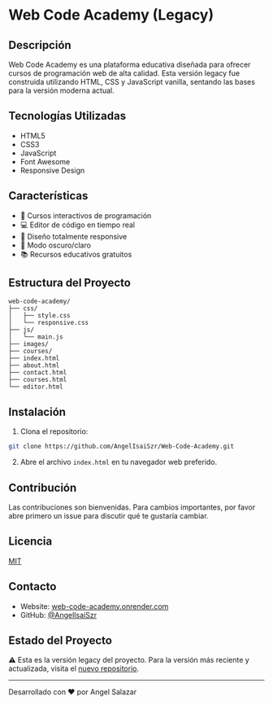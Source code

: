 # Web Code Academy (Legacy)

## Descripción

Web Code Academy es una plataforma educativa diseñada para ofrecer cursos de programación web de alta calidad. Esta versión legacy fue construida utilizando HTML, CSS y JavaScript vanilla, sentando las bases para la versión moderna actual.

## Tecnologías Utilizadas

- HTML5
- CSS3
- JavaScript
- Font Awesome
- Responsive Design

## Características

- 🎯 Cursos interactivos de programación
- 💻 Editor de código en tiempo real
- 📱 Diseño totalmente responsive
- 🌙 Modo oscuro/claro
- 📚 Recursos educativos gratuitos

## Estructura del Proyecto

```
web-code-academy/
├── css/
│   ├── style.css
│   └── responsive.css
├── js/
│   └── main.js
├── images/
├── courses/
├── index.html
├── about.html
├── contact.html
├── courses.html
└── editor.html
```

## Instalación

1. Clona el repositorio:
```bash
git clone https://github.com/AngelIsaiSzr/Web-Code-Academy.git
```

2. Abre el archivo `index.html` en tu navegador web preferido.

## Contribución

Las contribuciones son bienvenidas. Para cambios importantes, por favor abre primero un issue para discutir qué te gustaría cambiar.

## Licencia

[MIT](https://choosealicense.com/licenses/mit/)

## Contacto

- Website: [web-code-academy.onrender.com](https://web-code-academy.onrender.com)
- GitHub: [@AngelIsaiSzr](https://github.com/AngelIsaiSzr)

## Estado del Proyecto

⚠️ Esta es la versión legacy del proyecto. Para la versión más reciente y actualizada, visita el [nuevo repositorio](https://github.com/AngelIsaiSzr/WebCodeAcademy).

---
Desarrollado con ❤️ por Angel Salazar
